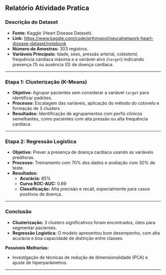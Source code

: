 
## **Relatório Atividade Pratica**

### **Descrição do Dataset**
- **Fonte:** Kaggle (Heart Disease Dataset).
- **Link:** https://www.kaggle.com/code/prthmgoyl/neuralnetwork-heart-disease-dataset/notebook 
- **Número de Amostras:** 303 registros.
- **Variáveis Principais:** Idade, sexo, pressão arterial, colesterol, frequência cardíaca máxima e a variável-alvo (`target`) indicando presença (1) ou ausência (0) de doença cardíaca.

---

### **Etapa 1: Clusterização (K-Means)**

- **Objetivo:** Agrupar pacientes sem considerar a variável `target` para identificar padrões.
- **Processo:** Escalagem das variáveis, aplicação do método do cotovelo e formação de 3 clusters.
- **Resultados:** Identificação de agrupamentos com perfis clínicos semelhantes, como pacientes com alta pressão ou alta frequência cardíaca.

---

### **Etapa 2: Regressão Logística**

- **Objetivo:** Prever a presença de doença cardíaca usando as variáveis preditoras.
- **Processo:** Treinamento com 70% dos dados e avaliação com 30% de teste.
- **Resultados:** 
  - **Acurácia:** 85%
  - **Curva ROC-AUC:** 0.89
  - **Classificação:** Alta precisão e recall, especialmente para casos positivos de doença.

---

### **Conclusão**
- **Clusterização:** 3 clusters significativos foram encontrados, úteis para segmentar pacientes.
- **Regressão Logística:** O modelo apresentou bom desempenho, com alta acurácia e boa capacidade de distinção entre classes.

**Possíveis Melhorias:**
- Investigação de técnicas de redução de dimensionalidade (PCA) e ajuste de hiperparâmetros.

---

